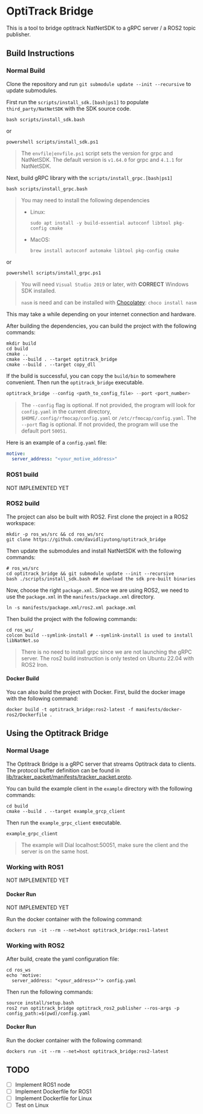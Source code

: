# OptiTrack Bridge

This is a tool to bridge optitrack NatNetSDK to a gRPC server / a ROS2 topic publisher.

## Build Instructions

### Normal Build

Clone the repository and run `git submodule update --init --recursive` to update submodules.

First run the `scripts/install_sdk.[bash|ps1]` to populate `third_party/NatNetSDK` with the SDK source code.

```shell
bash scripts/install_sdk.bash
```

or

```shell
powershell scripts/install_sdk.ps1
```

> The `envfile|envfile.ps1` script sets the version for grpc and NatNetSDK. The default version is `v1.64.0` for grpc and `4.1.1` for NatNetSDK.

Next, build gRPC library with the `scripts/install_grpc.[bash|ps1]`


```shell
bash scripts/install_grpc.bash
```

> You may need to install the following dependencies 
> - Linux: 
>   ```
>   sudo apt install -y build-essential autoconf libtool pkg-config cmake 
>   ```
> - MacOS: 
>   ```
>   brew install autoconf automake libtool pkg-config cmake
>   ```

or

```shell
powershell scripts/install_grpc.ps1
```

> You will need `Visual Studio 2019` or later, with **CORRECT** Windows SDK installed.
> 
> `nasm` is need and can be installed with [Chocolatey](https://chocolatey.org/install): `choco install nasm`

This may take a while depending on your internet connection and hardware.

After building the dependencies, you can build the project with the following commands:

```shell
mkdir build
cd build
cmake ..
cmake --build . --target optitrack_bridge
cmake --build . --target copy_dll
```

If the build is successful, you can copy the `build/bin` to somewhere convenient. Then run the `optitrack_bridge` executable.


```powershell
optitrack_bridge --config <path_to_config_file> --port <port_number>
```

> The `--config` flag is optional. If not provided, the program will look for `config.yaml` in the current directory, `$HOME/.config/rfmocap/config.yaml` or `/etc/rfmocap/config.yaml`.
> The `--port` flag is optional. If not provided, the program will use the default port `50051`.

Here is an example of a `config.yaml` file:

```yaml
motive:
  server_address: "<your_motive_address>"
```

### ROS1 build

NOT IMPLEMENTED YET

### ROS2 build

The project can also be built with ROS2. First clone the project in a ROS2 workspace:

```shell
mkdir -p ros_ws/src && cd ros_ws/src
git clone https://github.com/davidliyutong/optitrack_bridge
```

Then update the submodules and install NatNetSDK with the following commands:

```shell
# ros_ws/src
cd optitrack_bridge && git submodule update --init --recursive
bash ./scripts/install_sdk.bash ## download the sdk pre-built binaries
```

Now, choose the right `package.xml`. Since we are using ROS2, we need to use the `package.xml` in the `manifests/package.xml` directory. 

```shell
ln -s manifests/package.xml/ros2.xml package.xml
```

Then build the project with the following commands:

```shell
cd ros_ws/
colcon build --symlink-install # --symlink-install is used to install libNatNet.so
```

> There is no need to install grpc since we are not launching the gRPC server.
> The ros2 build instruction is only tested on Ubuntu 22.04 with ROS2 Iron.


#### Docker Build

You can also build the project with Docker. First, build the docker image with the following command:

```shell
docker build -t optitrack_bridge:ros2-latest -f manifests/docker-ros2/Dockerfile .
```

## Using the Optitrack Bridge

### Normal Usage

The Optitrack Bridge is a gRPC server that streams Optitrack data to clients. The protocol buffer definition can be found in [lib/tracker_packet/manifests/tracker_packet.proto](./lib/tracker_packet/manifests/tracker_packet.proto).

You can build the example client in the `example` directory with the following commands:

```shell
cd build
cmake --build . --target example_grcp_client
```

Then run the `example_grpc_client` executable.

```shell
example_grpc_client
```

> The example will Dial localhost:50051, make sure the client and the server is on the same host.

### Working with ROS1

NOT IMPLEMENTED YET

#### Docker Run

NOT IMPLEMENTED YET

Run the docker container with the following command:

```shell
dockers run -it --rm --net=host optitrack_bridge:ros1-latest
```

### Working with ROS2

After build, create the yaml configuration file:

```shell
cd ros_ws
echo 'motive:
  server_address: "<your_address>"'> config.yaml
```

Then run the following commands:

```shell
source install/setup.bash
ros2 run optitrack_bridge optitrack_ros2_publisher --ros-args -p config_path:=$(pwd)/config.yaml
```

#### Docker Run

Run the docker container with the following command:

```shell
dockers run -it --rm --net=host optitrack_bridge:ros2-latest
```

## TODO

- [ ] Implement ROS1 node
- [ ] Implement Dockerfile for ROS1
- [ ] Implement Dockerfile for Linux
- [ ] Test on Linux